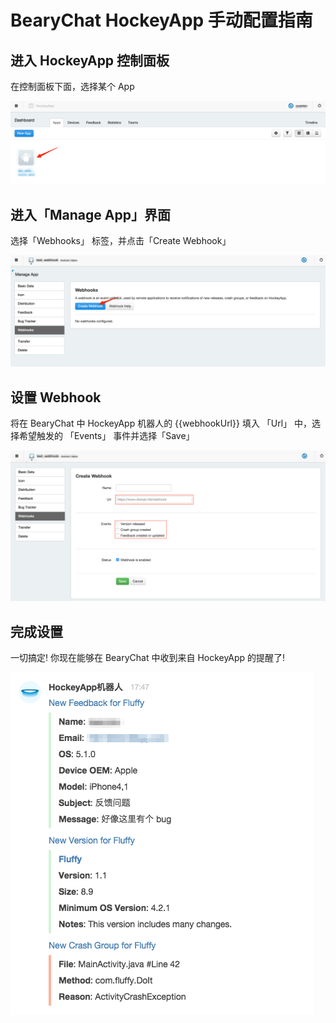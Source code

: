 # BearyChat HockeyApp 手动配置指南

## 进入 HockeyApp 控制面板

在控制面板下面，选择某个 App

![](/images/tutorial/hockeyapp_dashboard.png)

## 进入「Manage App」界面

选择「Webhooks」 标签，并点击「Create Webhook」

![](/images/tutorial/hockeyapp_webhook_setting.png)

## 设置 Webhook

将在 BearyChat 中 HockeyApp 机器人的 {{webhookUrl}} 填入 「Url」 中，选择希望触发的 「Events」 事件并选择「Save」

![](/images/tutorial/hockeyapp_add_webhook.png)

## 完成设置

一切搞定! 你现在能够在 BearyChat 中收到来自 HockeyApp 的提醒了!

![](/images/tutorial/hockeyapp_in_bearychat.png)

